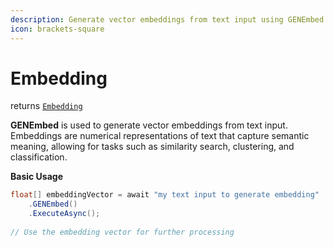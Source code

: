 ```yaml
---
description: Generate vector embeddings from text input using GENEmbed.
icon: brackets-square
---
```


# Embedding

returns [`Embedding`](https://glitch9inc.github.io/DocFx.AIDevKit/api/Glitch9.AIDevKit.Embedding.html)

**GENEmbed** is used to generate vector embeddings from text input. Embeddings are numerical representations of text that capture semantic meaning, allowing for tasks such as similarity search, clustering, and classification.

**Basic Usage**

```csharp
float[] embeddingVector = await "my text input to generate embedding"
    .GENEmbed() 
    .ExecuteAsync();
    
// Use the embedding vector for further processing
```

